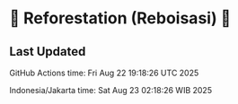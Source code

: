 
# 🌳 Reforestation (Reboisasi) 🌲

## Last Updated

GitHub Actions time: Fri Aug 22 19:18:26 UTC 2025

Indonesia/Jakarta time: Sat Aug 23 02:18:26 WIB 2025
